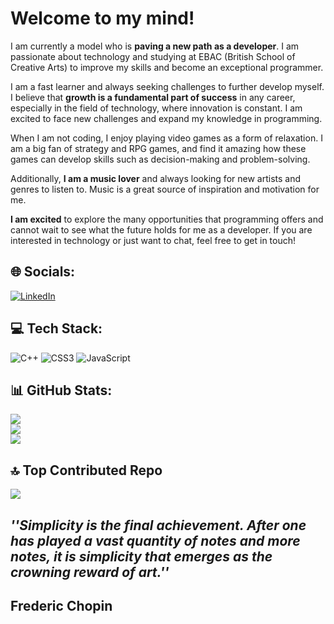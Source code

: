 # Welcome to my mind! 
I am currently a model who is **paving a new path as a developer**. I am passionate about technology and studying at EBAC (British School of Creative Arts) to improve my skills and become an exceptional programmer.

I am a fast learner and always seeking challenges to further develop myself. I believe that **growth is a fundamental part of success** in any career, especially in the field of technology, where innovation is constant. I am excited to face new challenges and expand my knowledge in programming.

When I am not coding, I enjoy playing video games as a form of relaxation. I am a big fan of strategy and RPG games, and find it amazing how these games can develop skills such as decision-making and problem-solving.

Additionally, **I am a music lover** and always looking for new artists and genres to listen to. Music is a great source of inspiration and motivation for me.

**I am excited** to explore the many opportunities that programming offers and cannot wait to see what the future holds for me as a developer. If you are interested in technology or just want to chat, feel free to get in touch!

## 🌐 Socials:
[![LinkedIn](https://img.shields.io/badge/LinkedIn-%230077B5.svg?logo=linkedin&logoColor=white)](matheus-plentz-546046269)
## 💻 Tech Stack:
![C++](https://img.shields.io/badge/c++-%2300599C.svg?style=for-the-badge&logo=c%2B%2B&logoColor=white) ![CSS3](https://img.shields.io/badge/css3-%231572B6.svg?style=for-the-badge&logo=css3&logoColor=white) ![JavaScript](https://img.shields.io/badge/javascript-%23323330.svg?style=for-the-badge&logo=javascript&logoColor=%23F7DF1E)
## 📊 GitHub Stats:
![](https://github-readme-stats.vercel.app/api?username=mathdev11&theme=omni&hide_border=false&include_all_commits=true&count_private=true)<br/>
![](https://github-readme-streak-stats.herokuapp.com/?user=mathdev11&theme=omni&hide_border=false)<br/>
![](https://github-readme-stats.vercel.app/api/top-langs/?username=mathdev11&theme=omni&hide_border=false&include_all_commits=true&count_private=true&layout=compact)

## 🔝 Top Contributed Repo
![](https://github-contributor-stats.vercel.app/api?username=mathdev11&limit=5&theme=tokyonight&combine_all_yearly_contributions=true)


## _''Simplicity is the final achievement. After one has played a vast quantity of notes and more notes, it is simplicity that emerges as the crowning reward of art.''_
## **Frederic Chopin**

